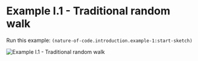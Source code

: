 # Example I.1 - Traditional random walk

Run this example: `(nature-of-code.introduction.example-1:start-sketch)`

![Example I.1 - Traditional random
walk](/screenshots/Example%20I.1%20-%20Traditional%20random%20walk.gif)
